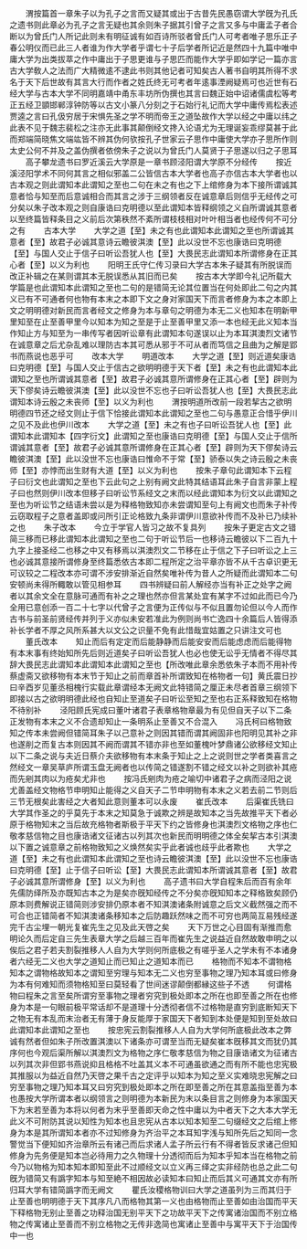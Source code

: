 <!-- { "loadSidebar": true } -->
　　渭按篇首一章朱子以为孔子之言而又疑其或出于古昔先民愚窃谓大学旣为孔氏之遗书则此章必为孔子之言无疑也其余则朱子据其引曾子之言又多与中庸孟子者合断以为曾氏门人所记此则未有明征诚有如百诗所驳者曾氏门人可考者唯子思乐正子春公明仪而已此三人者谁为作大学者乎谓七十子后学者所记近是然四十九篇中唯中庸大学为出类拔萃之作中庸出于子思更谁与子思匹而能作大学乎即如学记一篇亦言古大学敎人之法而广大精微逺不逮此书则其他记者可知矣古人著书自明其所得不求名于天下后世故有其言大行而作者之姓氏终无可考者年逺事湮阙疑焉可也近世有石经大学与古本大学不同明嘉靖中甬东丰坊所伪撰也其言曰魏正始中诏诸儒虞松等考正五经卫顗邯郸淳钟防等以古文小篆八分刻之于石始行礼记而大学中庸传焉松表述贾逵之言曰孔伋穷居于宋惧先圣之学不明而帝王之道坠故作大学以经之中庸以纬之此表不见于魏志裴松之注亦无此事其颠倒经文搀入论语尤为无理诞妄乖缪莫甚于此而郑端简晓焦文端竑皆不辨其伪何欤按孔子世家云子思作中庸使大学亦子思所作则太史公何不并及之盖伪撰者依傍朱子之说以为曾氏门人莫贤于子思遂以归之子思耳
　　高子攀龙遗书曰罗近溪云大学原是一章书顾泾阳谓大学原不分经传
　　按近溪泾阳学术不同何其言之相似邪盖二公皆信古本大学者也高子亦信古本大学者也以古本观之则此谓知本此谓知之至也二句在未之有也之下上绾修身为本下接所谓诚其意者恰与知至而后意诚相合而其言之涉于三纲领者反在诚意章后则信乎无经传之可分矣以朱子改本观之则自康诰曰克明德以至此谓知本皆释纲领之义自所谓诚其意者以至终篇皆释条目之义前后次第秩然不紊所谓枝枝相对叶叶相当者也经传何不可分之有
　　古本大学
　　大学之道【至】未之有也此谓知本此谓知之至也所谓诚其意者【至】故君子必诚其意诗云瞻彼淇澳【至】此以没世不忘也康诰曰克明德【至】与国人交止于信子曰听讼吾犹人也【至】大畏民志此谓知本所谓修身在正其心者【至】以义为利也
　　阳明王氏守仁传习录曰大学古本朱子疑其有所脱误而改正补辑之在某则谓其本无脱误悉从其旧而已矣
　　按古本大学即今礼记所载大学篇是也此谓知本此谓知之至也二句的是错简无论其位置当在何处即此二句之内其义已有不可通者何也物有本末之本即下文之身对家国天下而言者修身为本之本即上文之明明德对新民而言者经文之修身为本与章句之明德为本无二义也知本在明新甲里知至在止至善甲里今以知本为知之至是于止至善甲里又添一本也经无此义知本当作知止方与知至为一串传写者因听讼章有此谓知本句遂误以止为本耳淇澳烈文诸节在诚意章之后尤杂乱难以理防古本其可悉从邪于不可从者而笃信之且曲为之解是郢书而燕说也恶乎可
　　改本大学
　　明道改本
　　大学之道【至】则近道矣康诰曰克明德【至】与国人交止于信古之欲明明德于天下者【至】未之有也此谓知本此谓知之至也所谓诚其意者【至】故君子必诚其意所谓修身在正其心者【至】辟则为天下僇矣诗云瞻彼淇澳【至】此以没世不忘也子曰听讼吾犹人也【至】大畏民志此谓知本诗云殷之未丧师【至】以义为利也
　　渭按明道所改前一段若挈古之欲明明德四节还之经文则止于信下恰接此谓知本此谓知之至也二句与愚意正合惜乎伊川之见不及此也伊川改本
　　大学之道【至】未之有也子曰听讼吾犹人也【至】此谓知本此谓知本【四字衍文】此谓知之至也康诰曰克明德【至】与国人交止于信所谓诚其意者【至】故君子必诚其意所谓修身在正其心者【至】辟则为天下僇矣诗云瞻彼淇澳【至】此以没世不忘也康诰曰惟命不于常【至】骄泰以失之诗云殷之未丧师【至】亦悖而出生财有大道【至】以义为利也
　　按朱子章句此谓知本下云程子曰衍文也此谓知之至也下云此句之上别有阙文此特其结语耳此朱子自言非蒙上程子曰也然则伊川改本但移子曰听讼节系经文之末而以经此谓知本为衍文以此谓知之至也为听讼节之结语未尝以是为释格物致知亦未尝谓知至句上有阙文也而朱子补传云窃取程子之意者盖即或问所引正论格致九条非谓伊川意欲补传而不及补已乃续补之也
　　朱子改本
　　今立于学官人皆习之故不复具列
　　按朱子更定古文之错简三移而已移此谓知本此谓知之至也二句于听讼节后一也移诗云瞻彼以下二百九十九字上接圣经二也移之中又有移焉以淇澳烈文二节移在止于信之下子曰听讼之上三也必诚其意接所谓修身至终篇悉依古本即二程所定之治平章亦皆不从千古卓识更无可议较之二程改本亦可谓不涉安排渐近自然矣唯补传为昔人之所疑而此谓知本二句安顿尚未得所輙敢以管见相参耳
　　四书辨疑曰前人解经亦当有补正之处字之阙者以其余文全在意脉可通而有补之之理也然亦但言某处宜有某字不过如此而已今乃全用已意创添一百二十七字以代曾子之言便为正传似与不似且置勿论但以今人而作古书与前圣前贤经传并列于义亦似未安若准此为例则尚书亡逸四十余篇后人皆得添补长学者不厚之风所系甚大以文公之识量不免有此惜哉宜姑置之只讲注文可也
　　董氏改本
　　知止而后有定定而后能静静而后能安安而后能虑虑而后能得物有本末事有终始知所先后则近道矣子曰听讼吾犹人也必也使无讼乎无情者不得尽其辞大畏民志此谓知本此谓知本此谓知之至也【所改唯此章余悉依朱子本而不用补传蔡虚斋又欲移物有本末节于知止之前而章首补所谓致知在格物者一句】黄氏震日抄曰辛酉岁见董丞相槐行实载此章谓经本无阙文此特错简之厘正未尽者首章三纲领下即接以古之欲明明德此经也自知止至道矣子曰听讼至知之至也右正系释致知在格物不待别补
　　泾阳顾氏宪成曰董叶诸君子表章格物章最为有见但自天子以下二条正发物有本末之义不合遗却知止一条明系止至善又不合混入
　　冯氏柯曰格物致知之传本未尝阙但错简耳朱子以己意补之则因其错而谓其阙固非也阳明见其补之非也遂削之而复古本则因其不阙而谓其不错亦非也至如董槐叶梦鼎诸公欲移经文知止以下二条之说与夫近日蔡介夫欲移物有本末条于知止之上之说则世之学者类喜言之然经文一章吴草庐所谓玉盘无阙者也以传简之错遂割不错之经文以补之则欲补其疮而先剜其肉以为疮矣尤非也
　　按冯氏剜肉为疮之喻切中诸君子之病而泾阳之说尤善盖经文物格节申明知止能得之义自天子二节申明物有本末之义若去前二节则后三节无根矣此害经之大者知此意则董本可以永废
　　崔氏改本
　　后渠崔氏铣曰大学其作圣之的乎莫先于本末之知莫急于诚欺之辨是故知本之当先故推平天下者必原于格物知末之当后故充格物者斯极于平天下约之皆修身也淇澳烈文格物之序也仁敬孝慈信物之目也康诰诸文征诸古以列其次也新民而明明德之体全矣挈古本引淇澳以下置之诚意章之前格物致知之义焕然矣实乎此者诚也歧乎此者欺也
　　大学之道【至】未之有也此谓知本此谓知之至也诗云瞻彼淇澳【至】此以没世不忘也康诰曰克明德【至】止于信子曰听讼【至】大畏民志此谓知本所谓诚其意者【至】故君子必诚其意所谓修身【至】以义为利也
　　高子遗书曰大学自程朱后而百有余年先儒防绎所及亦既知古本之为是矣亦旣知经传之不分矣亦旣知知本之释格致矣顾仍原本则费解说正错简则涉安排仍原本者不知淇澳诸条附诚意之后文义截然强之而不可合也正错简者不知淇澳诸条移知本之后防趣跃然味之而不可穷也两简互易残经遂完千古尘埋一朝光复崔先生之见及此天啓之矣
　　天下万世之心目固有渐推而愈明论久而后定自三先生表章大学之后越三百年而崔先生之说益近自然故敢申明之以俟后之君子若夫割裂推移人人自为大学则何所底极之有嗟乎圣人之学未有不本诸身者六经无二义也大学之道知止而已知止之道知本而已
　　格物而不知本不谓物格知本之谓物格故知本之谓知至穷理与知本无二义也穷至事物之理乃知本耳或曰修身为本有何难知而须物格知至曰莫轻看了世间迷谬颠倒都縁这些子不透
　　何谓格物曰程朱之言至矣所谓穷至事物之理者穷究到极处即本之所在也即至善之所在也修身为本是一句眼前极平常话却不是道理十分透彻者信不过格物是直穷到底断知天下之物无有本乱而末治者无有薄于身反能厚于家国天下者知到本处便是知到至处故曰此谓知本此谓知之至也
　　按忠宪云割裂推移人人自为大学何所底极此改本之弊诚有然者但如朱子所改置淇澳以下诸条亦可谓至当而无疑矣崔本旣移其文而犹仍其序何也今观后渠所解以淇澳烈文为格物之序仁敬孝慈信为物之目康诰诸文为征诸古以列其次非但郢书燕说抑且格格不吐盖其义本不可通虽欲通之而有所不能也忠宪极其推服以为益近自然乃天啓之果千古之定评乎以知本为知之至义实难晓忠宪解之曰穷至事物之理乃知本耳又曰穷究到极处即本之所在即至善之所在其意盖指至善为本也愚按大学所谓本者以纲领言之则明德为本新民为末以条目言之则修身为本家国天下为末若至善为本将以何者为末乎至善即天命之性中庸以为中者天下之大本大学无此义不可附防其说以知性为知本也且忠宪从古本以知本知至二句缀经文之后绾上修身为本是其所谓知本者亦不过知修身为齐治平之本耳知字浅与知所先后之知同一念警觉当下便知如齐治章所云有诸己而后求诸人孟子所云行有不得者皆反求诸己但知修身为先务便是知本岂必待用力之久物理十分透彻而后为知本乎知本当在格物之前今乃以物格为知本知本即知至此不过顺经文以立义再三绎之实非经防也总之此二句旣为错简又有譌字知本与知至絶不相因故必读知本曰知止而后其义可通其文亦有所归耳大学有错简譌字而无阙文
　　瞿氏汝稷格物训曰大学之道虽列为三而其归于止至善也明明德于天下其序凡八而格物其第一义也由格物而止至善如由治国而平天下释格物无别止至善之功释治国无别平天下之功故平天下之传寓诸治国而不别立格物之传寓诸止至善而不别立格物之无传非逸简也寓诸止至善中与寓平天下于治国传中一也
